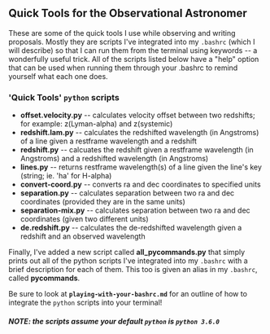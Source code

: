 ## Quick Tools for the Observational Astronomer
These are some of the quick tools I use while observing and writing proposals.
Mostly they are scripts I've integrated into my `.bashrc` (which I will describe) so that I can run them from the terminal using keywords -- a wonderfully useful trick.  All of the scripts listed below have a "help" option that can be used when running them through your .bashrc to remind yourself what each one does.

### 'Quick Tools' `python` scripts
+ **offset.velocity.py** -- calculates velocity offset between two redshifts; for example: z(Lyman-alpha) and z(systemic)
+ **redshift.lam.py** -- calculates the redshifted wavelength (in Angstroms) of a line given a restframe wavelength and a redshift
+ **redshift.py** -- calcuates the redshift given a restframe wavelength (in Angstroms) and a redshifted wavelength (in Angstroms)
+ **lines.py** -- returns restframe wavelength(s) of a line given the line's key (string; ie. 'ha' for H-alpha)
+ **convert-coord.py** -- converts ra and dec coordinates to specified units
+ **separation.py** -- calculates separation between two ra and dec coordinates (provided they are in the same units)
+ **separation-mix.py** -- calculates separation between two ra and dec coordinates (given two different units)
+ **de.redshift.py** -- calculates the de-redshifted wavelength given a redshift and an observed wavelength

Finally, I've added a new script called **all_pycommands.py** that simply prints out all of the python scripts I've integrated into my `.bashrc` with a brief description for each of them.  This too is given an alias in my `.bashrc`, called **pycommands**.

Be sure to look at **`playing-with-your-bashrc.md`** for an outline of how to integrate the `python` scripts into your terminal!
##### NOTE: the scripts assume your default `python` is `python 3.6.0`
